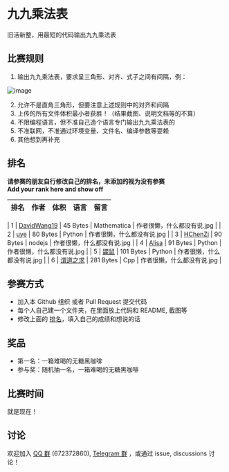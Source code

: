 # 九九乘法表

旧活新整，用最短的代码输出九九乘法表

## 比赛规则

1. 输出九九乘法表，要求呈三角形、对齐、式子之间有间隔，例：

  ![image](https://user-images.githubusercontent.com/18511905/228529653-f2031cc6-61dd-4be7-8a86-f06980b84031.png)

2. 允许不是直角三角形，但要注意上述规则中的对齐和间隔
3. 上传的所有文件体积最小者获胜！（结果截图、说明文档等的不算）
4. 不限编程语言，但不准自己造个语言专门输出九九乘法表的
5. 不准联网，不准通过环境变量、文件名、编译参数等耍赖
6. 其他想到再补充

## 排名

**请参赛的朋友自行修改自己的排名，未添加的视为没有参赛**  
**Add your rank here and show off**

| 排名 |                             作者                             |   体积    |       语言       |  留言 |
| :--: | :----------------------------------------------------------: | :-------: | :--------------: | :--------------: |

|  1   | [DavidWang19](DavidWang19)     |  45 Bytes  |       Mathematica        | 作者很懒，什么都没有说.jpg |
|  2   | [uye](uye)     |  80 Bytes  |       Python        | 作者很懒，什么都没有说.jpg |
|  3   | [HChenZi](HChenZi)     |  90 Bytes  |       nodejs        | 作者很懒，什么都没有说.jpg |
|  4   | [Alisa](Alisa)     |  91 Bytes  |       Python        | 作者很懒，什么都没有说.jpg |
|  5   | [鼹鼠](鼹鼠)     |  101 Bytes  |       Python        | 作者很懒，什么都没有说.jpg |
|  6   | [谓道之求](谓道之求) |  281 Bytes  |       Cpp           | 作者很懒，什么都没有说.jpg |

## 参赛方式

- 加入本 Github 组织 或者 Pull Request 提交代码
- 每个人自己建一个文件夹，在里面放上代码和 README, 截图等
- 修改上面的 [排名](#排名)，填入自己的成绩和想说的话

## 奖品

- 第一名：一箱难喝的无糖黑咖啡
- 参与奖：随机抽一名，一箱难喝的无糖黑咖啡

## 比赛时间

就是现在！

## 讨论

欢迎加入 [QQ 群](https://jq.qq.com/?_wv=1027&k=8aBWumWU) (672372860), [Telegram 群](https://t.me/+NjDljiDRrpI4NTU1) ，或通过 issue, discussions 讨论！

